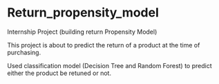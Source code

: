 # Return_propensity_model
Internship Project (building return Propensity Model)

This project is about to predict the return of a product at the time of purchasing.

Used classification model (Decision Tree and Random Forest) to predict either the product be retuned or not.
